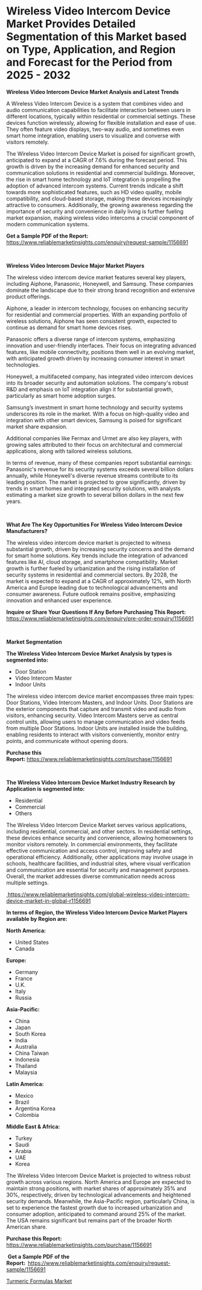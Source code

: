 <p><h1>Wireless Video Intercom Device Market Provides Detailed Segmentation of this Market based on Type, Application, and Region and Forecast for the Period from 2025 - 2032</h1></p><p><strong>Wireless Video Intercom Device Market Analysis and Latest Trends</strong></p>
<p><p>A Wireless Video Intercom Device is a system that combines video and audio communication capabilities to facilitate interaction between users in different locations, typically within residential or commercial settings. These devices function wirelessly, allowing for flexible installation and ease of use. They often feature video displays, two-way audio, and sometimes even smart home integration, enabling users to visualize and converse with visitors remotely.</p><p>The Wireless Video Intercom Device Market is poised for significant growth, anticipated to expand at a CAGR of 7.6% during the forecast period. This growth is driven by the increasing demand for enhanced security and communication solutions in residential and commercial buildings. Moreover, the rise in smart home technology and IoT integration is propelling the adoption of advanced intercom systems. Current trends indicate a shift towards more sophisticated features, such as HD video quality, mobile compatibility, and cloud-based storage, making these devices increasingly attractive to consumers. Additionally, the growing awareness regarding the importance of security and convenience in daily living is further fueling market expansion, making wireless video intercoms a crucial component of modern communication systems.</p></p>
<p><strong>Get a Sample PDF of the Report:&nbsp;</strong> <a href="https://www.reliablemarketinsights.com/enquiry/request-sample/1156691?utm_campaign=2183&utm_medium=2&utm_source=Github&utm_content=ia&utm_term=21032025&utm_id=wireless-video-intercom-device">https://www.reliablemarketinsights.com/enquiry/request-sample/1156691</a></p>
<p>&nbsp;</p>
<p><strong>Wireless Video Intercom Device Major Market Players</strong></p>
<p><p>The wireless video intercom device market features several key players, including Aiphone, Panasonic, Honeywell, and Samsung. These companies dominate the landscape due to their strong brand recognition and extensive product offerings.</p><p>Aiphone, a leader in intercom technology, focuses on enhancing security for residential and commercial properties. With an expanding portfolio of wireless solutions, Aiphone has seen consistent growth, expected to continue as demand for smart home devices rises.</p><p>Panasonic offers a diverse range of intercom systems, emphasizing innovation and user-friendly interfaces. Their focus on integrating advanced features, like mobile connectivity, positions them well in an evolving market, with anticipated growth driven by increasing consumer interest in smart technologies.</p><p>Honeywell, a multifaceted company, has integrated video intercom devices into its broader security and automation solutions. The company's robust R&D and emphasis on IoT integration align it for substantial growth, particularly as smart home adoption surges. </p><p>Samsung’s investment in smart home technology and security systems underscores its role in the market. With a focus on high-quality video and integration with other smart devices, Samsung is poised for significant market share expansion.</p><p>Additional companies like Fermax and Urmet are also key players, with growing sales attributed to their focus on architectural and commercial applications, along with tailored wireless solutions.</p><p>In terms of revenue, many of these companies report substantial earnings: Panasonic's revenue for its security systems exceeds several billion dollars annually, while Honeywell's diverse revenue streams contribute to its leading position. The market is projected to grow significantly, driven by trends in smart homes and integrated security solutions, with analysts estimating a market size growth to several billion dollars in the next few years.</p></p>
<p>&nbsp;</p>
<p><strong>What Are The Key Opportunities For Wireless Video Intercom Device Manufacturers?</strong></p>
<p><p>The wireless video intercom device market is projected to witness substantial growth, driven by increasing security concerns and the demand for smart home solutions. Key trends include the integration of advanced features like AI, cloud storage, and smartphone compatibility. Market growth is further fueled by urbanization and the rising installation of security systems in residential and commercial sectors. By 2028, the market is expected to expand at a CAGR of approximately 12%, with North America and Europe leading due to technological advancements and consumer awareness. Future outlook remains positive, emphasizing innovation and enhanced user experience.</p></p>
<p><strong>Inquire or Share Your Questions If Any Before Purchasing This Report:</strong> <a href="https://www.reliablemarketinsights.com/enquiry/pre-order-enquiry/1156691?utm_campaign=2183&utm_medium=2&utm_source=Github&utm_content=ia&utm_term=21032025&utm_id=wireless-video-intercom-device">https://www.reliablemarketinsights.com/enquiry/pre-order-enquiry/1156691</a></p>
<p>&nbsp;</p>
<p><strong>Market Segmentation</strong></p>
<p><strong>The Wireless Video Intercom Device Market Analysis by types is segmented into:</strong></p>
<p><ul><li>Door Station</li><li>Video Intercom Master</li><li>Indoor Units</li></ul></p>
<p><p>The wireless video intercom device market encompasses three main types: Door Stations, Video Intercom Masters, and Indoor Units. Door Stations are the exterior components that capture and transmit video and audio from visitors, enhancing security. Video Intercom Masters serve as central control units, allowing users to manage communication and video feeds from multiple Door Stations. Indoor Units are installed inside the building, enabling residents to interact with visitors conveniently, monitor entry points, and communicate without opening doors.</p></p>
<p><strong>Purchase this Report:&nbsp;</strong><a href="https://www.reliablemarketinsights.com/purchase/1156691?utm_campaign=2183&utm_medium=2&utm_source=Github&utm_content=ia&utm_term=21032025&utm_id=wireless-video-intercom-device">https://www.reliablemarketinsights.com/purchase/1156691</a></p>
<p>&nbsp;</p>
<p><strong>The Wireless Video Intercom Device Market Industry Research by Application is segmented into:</strong></p>
<p><ul><li>Residential</li><li>Commercial</li><li>Others</li></ul></p>
<p><p>The Wireless Video Intercom Device Market serves various applications, including residential, commercial, and other sectors. In residential settings, these devices enhance security and convenience, allowing homeowners to monitor visitors remotely. In commercial environments, they facilitate effective communication and access control, improving safety and operational efficiency. Additionally, other applications may involve usage in schools, healthcare facilities, and industrial sites, where visual verification and communication are essential for security and management purposes. Overall, the market addresses diverse communication needs across multiple settings.</p></p>
<p><a href="https://www.reliablemarketinsights.com/global-wireless-video-intercom-device-market-in-global-r1156691?utm_campaign=2183&utm_medium=2&utm_source=Github&utm_content=ia&utm_term=21032025&utm_id=wireless-video-intercom-device">&nbsp;https://www.reliablemarketinsights.com/global-wireless-video-intercom-device-market-in-global-r1156691</a></p>
<p><strong>In terms of Region, the Wireless Video Intercom Device Market Players available by Region are:</strong></p>
<p>
    <p> <strong> North America: </strong>
        <ul>
            <li>United States</li>
            <li>Canada</li>
        </ul>
        </p> 
    <p> <strong> Europe: </strong>
        <ul>
            <li>Germany</li>
            <li>France</li>
            <li>U.K.</li>
            <li>Italy</li>
            <li>Russia</li>
        </ul>
        </p> 
    <p> <strong> Asia-Pacific: </strong>
        <ul>
            <li>China</li>
            <li>Japan</li>
            <li>South Korea</li>
            <li>India</li>
            <li>Australia</li>
            <li>China Taiwan</li>
            <li>Indonesia</li>
            <li>Thailand</li>
            <li>Malaysia</li>
        </ul>
        </p> 
    <p> <strong> Latin America: </strong>
        <ul>
            <li>Mexico</li>
            <li>Brazil</li>
            <li>Argentina Korea</li>
            <li>Colombia</li>
        </ul>
        </p> 
    <p> <strong> Middle East & Africa: </strong>
        <ul>
            <li>Turkey</li>
            <li>Saudi</li>
            <li>Arabia</li>
            <li>UAE</li>
            <li>Korea</li>
        </ul>
    </p>
    </p>
<p><p>The Wireless Video Intercom Device Market is projected to witness robust growth across various regions. North America and Europe are expected to maintain strong positions, with market shares of approximately 35% and 30%, respectively, driven by technological advancements and heightened security demands. Meanwhile, the Asia-Pacific region, particularly China, is set to experience the fastest growth due to increased urbanization and consumer adoption, anticipated to command around 25% of the market. The USA remains significant but remains part of the broader North American share.</p></p>
<p><strong>Purchase this Report: </strong><a href="https://www.reliablemarketinsights.com/purchase/1156691?utm_campaign=2183&utm_medium=2&utm_source=Github&utm_content=ia&utm_term=21032025&utm_id=wireless-video-intercom-device">https://www.reliablemarketinsights.com/purchase/1156691</a></p>
<p>&nbsp;<strong>Get a Sample PDF of the Report:&nbsp;&nbsp;</strong><a href="https://www.reliablemarketinsights.com/enquiry/request-sample/1156691?utm_campaign=2183&utm_medium=2&utm_source=Github&utm_content=ia&utm_term=21032025&utm_id=wireless-video-intercom-device">https://www.reliablemarketinsights.com/enquiry/request-sample/1156691</a></p>
<p><strong></strong></p>
<p><p><a href="https://github.com/SanjidaKhan901/Market-Research-Report-List-2/blob/main/turmeric-formulas-market.md?utm_campaign=2183&utm_medium=2&utm_source=Github&utm_content=ia&utm_term=21032025&utm_id=wireless-video-intercom-device">Turmeric Formulas Market</a></p></p>